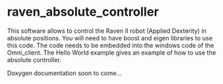 # raven_absolute_controller
This software allows to control the Raven II robot (Applied Dexterity) in absolute positions.
You will need to have boost and eigen libraries to use this code.
The code needs to be embedded into the windows code of the Omni_client.
The Hello World example gives an example of how to use the absolute controller.

Doxygen documentation soon to come...

